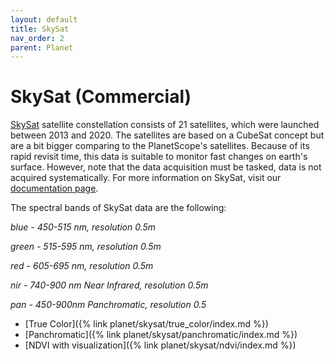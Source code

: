 ```yaml
---
layout: default
title: SkySat
nav_order: 2
parent: Planet
---
```


# SkySat (Commercial)

<a href="https://www.planet.com/products/planet-imagery/">SkySat</a> satellite constellation consists of 21 satellites, which were launched between 2013 and 2020. The satellites are based on a CubeSat concept but are a bit bigger comparing to the PlanetScope's satellites. Because of its rapid revisit time, this data is suitable to monitor fast changes on earth's surface. However, note that the data acquisition must be tasked, data is not acquired systematically. For more information on SkySat, visit our <a href="https://docs.sentinel-hub.com/api/latest/data/planet/skysat/">documentation page</a>.

The spectral bands of SkySat data are the following:

*blue - 450-515 nm, resolution 0.5m*

*green - 515-595 nm, resolution 0.5m*

*red - 605-695 nm, resolution 0.5m*

*nir - 740-900 nm Near Infrared, resolution 0.5m*

*pan - 450-900nm Panchromatic, resolution 0.5*


 - [True Color]({% link planet/skysat/true_color/index.md %})
 - [Panchromatic]({% link planet/skysat/panchromatic/index.md %})
 - [NDVI with visualization]({% link planet/skysat/ndvi/index.md %})